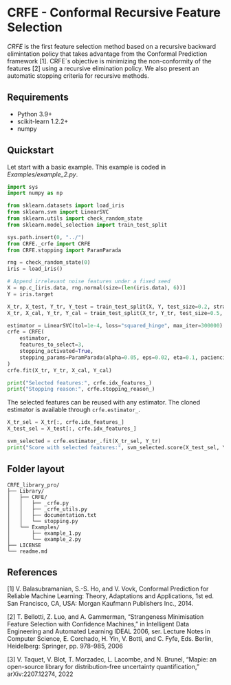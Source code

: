 # CRFE - Conformal Recursive Feature Selection

*CRFE*  is the first feature selection method based on a recursive backward elimintation policy that takes advantage from the Conformal Prediction framework [1]. CRFE´s objective is minimizing the non-conformity of the features [2] using a recursive elimination policy. We also present an automatic stopping criteria for recursive methods. 
 
## Requirements

- Python 3.9+
- scikit-learn 1.2.2+
- numpy

## Quickstart

Let start with a basic example. This example is coded in *Examples/example_2.py*.



```python
import sys
import numpy as np

from sklearn.datasets import load_iris
from sklearn.svm import LinearSVC
from sklearn.utils import check_random_state
from sklearn.model_selection import train_test_split

sys.path.insert(0, "../")
from CRFE._crfe import CRFE
from CRFE.stopping import ParamParada

rng = check_random_state(0)
iris = load_iris()

# Append irrelevant noise features under a fixed seed
X = np.c_[iris.data, rng.normal(size=(len(iris.data), 6))]
Y = iris.target

X_tr, X_test, Y_tr, Y_test = train_test_split(X, Y, test_size=0.2, stratify=Y)
X_tr, X_cal, Y_tr, Y_cal = train_test_split(X_tr, Y_tr, test_size=0.5, stratify=Y_tr)

estimator = LinearSVC(tol=1e-4, loss="squared_hinge", max_iter=300000)
crfe = CRFE(
    estimator,
    features_to_select=3,
    stopping_activated=True,
    stopping_params=ParamParada(alpha=0.05, eps=0.02, eta=0.1, paciencia=20),
)
crfe.fit(X_tr, Y_tr, X_cal, Y_cal)

print("Selected features:", crfe.idx_features_)
print("Stopping reason:", crfe.stopping_reason_)
```

The selected features can be reused with any estimator. The cloned estimator is available through `crfe.estimator_`.

```python
X_tr_sel = X_tr[:, crfe.idx_features_]
X_test_sel = X_test[:, crfe.idx_features_]

svm_selected = crfe.estimator_.fit(X_tr_sel, Y_tr)
print("Score with selected features:", svm_selected.score(X_test_sel, Y_test))
```

## Folder layout

```
CRFE_library_pro/
├── Library/
│   ├── CRFE/
│   │   ├── _crfe.py
│   │   ├── _crfe_utils.py
│   │   ├── documentation.txt
│   │   └── stopping.py
│   └── Examples/
│       ├── example_1.py
│       └── example_2.py
├── LICENSE
└── readme.md
```





## References 

[1] V. Balasubramanian, S.-S. Ho, and V. Vovk, Conformal Prediction
for Reliable Machine Learning: Theory, Adaptations and Applications,
1st ed. San Francisco, CA, USA: Morgan Kaufmann Publishers Inc.,
2014.

[2] T. Bellotti, Z. Luo, and A. Gammerman, “Strangeness Minimisation
Feature Selection with Confidence Machines,” in Intelligent Data Engineering
and Automated Learning IDEAL 2006, ser. Lecture Notes in
Computer Science, E. Corchado, H. Yin, V. Botti, and C. Fyfe, Eds.
Berlin, Heidelberg: Springer, pp. 978–985, 2006

[3] V. Taquet, V. Blot, T. Morzadec, L. Lacombe, and N. Brunel,
“Mapie: an open-source library for distribution-free uncertainty
quantification,” arXiv:2207.12274, 2022

